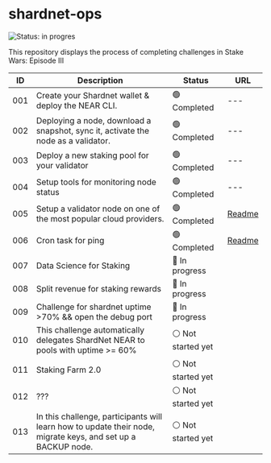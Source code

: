 # shardnet-ops

![Status: in progres](https://img.shields.io/badge/Status-in%20progress-brightgreen)

This repository displays the process of completing challenges in Stake Wars: Episode III

| ID | Description |  Status | URL | 
| ------ | ------ | ------ | ------ |
|001 |Create your Shardnet wallet & deploy the NEAR CLI.| :green_circle: Completed | --- |
|002 |Deploying a node, download a snapshot, sync it, activate the node as a validator.|:green_circle: Completed | --- |
|003 |Deploy a new staking pool for your validator| :green_circle:	 Completed | --- |
|004 |Setup tools for monitoring node status| :green_circle: Completed  | --- |
|005 |Setup a validator node on one of the most popular cloud providers.| :green_circle: Completed | [Readme](https://github.com/inc4/shardnet-ops/blob/main/challenges/Challenge-005.md) |
|006 |Cron task for ping| :green_circle: Completed | [Readme](https://github.com/inc4/shardnet-ops/blob/main/challenges/Challenge-006.md) |
|007 |Data Science for Staking| :large_blue_circle: In progress |  |
|008 |Split revenue for staking rewards| :large_blue_circle: In progress | |
|009 |Challenge for shardnet uptime >70% && open the debug port| :large_blue_circle: In progress |  |
|010 |This challenge automatically delegates ShardNet NEAR to pools with uptime >= 60%| :white_circle: Not started yet | |
|011 |Staking Farm 2.0| :white_circle: Not started yet |  |
|012 | ???| :white_circle: Not started yet |  |
|013 |In this challenge, participants will learn how to update their node, migrate keys, and set up a BACKUP node.| :white_circle: Not started yet | |
